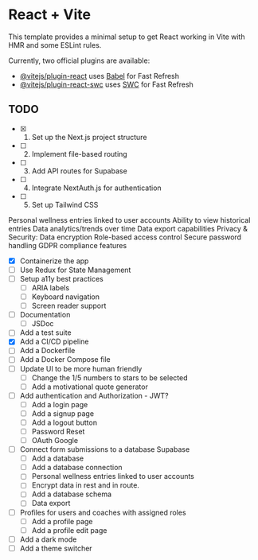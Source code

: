 # React + Vite

This template provides a minimal setup to get React working in Vite with HMR and some ESLint rules.

Currently, two official plugins are available:

- [@vitejs/plugin-react](https://github.com/vitejs/vite-plugin-react/blob/main/packages/plugin-react/README.md) uses [Babel](https://babeljs.io/) for Fast Refresh
- [@vitejs/plugin-react-swc](https://github.com/vitejs/vite-plugin-react-swc) uses [SWC](https://swc.rs/) for Fast Refresh



## TODO

- [x] 1. Set up the Next.js project structure
- [ ] 2. Implement file-based routing
- [ ] 3. Add API routes for Supabase
- [ ] 4. Integrate NextAuth.js for authentication
- [ ] 5. Set up Tailwind CSS

Personal wellness entries linked to user accounts
Ability to view historical entries
Data analytics/trends over time
Data export capabilities
Privacy & Security:
Data encryption
Role-based access control
Secure password handling
GDPR compliance features

- [x] Containerize the app
- [ ] Use Redux for State Management
- [ ] Setup a11y best practices
    - [ ] ARIA labels
    - [ ] Keyboard navigation
    - [ ] Screen reader support
- [ ] Documentation
    - [ ] JSDoc
- [ ] Add a test suite
- [x] Add a CI/CD pipeline
- [ ] Add a Dockerfile
- [ ] Add a Docker Compose file
- [ ] Update UI to be more human friendly
    - [ ] Change the 1/5 numbers to stars to be selected
    - [ ] Add a motivational quote generator 
- [ ] Add authentication and Authorization - JWT?
    - [ ] Add a login page
    - [ ] Add a signup page
    - [ ] Add a logout button
    - [ ] Password Reset
    - [ ] OAuth Google
- [ ] Connect form submissions to a database Supabase
    - [ ] Add a database
    - [ ] Add a database connection
    - [ ] Personal wellness entries linked to user accounts
    - [ ] Encrypt data in rest and in route.
    - [ ] Add a database schema
    - [ ] Data export
- [ ] Profiles for users and coaches with assigned roles
    - [ ] Add a profile page
    - [ ] Add a profile edit page
- [ ] Add a dark mode
- [ ] Add a theme switcher
